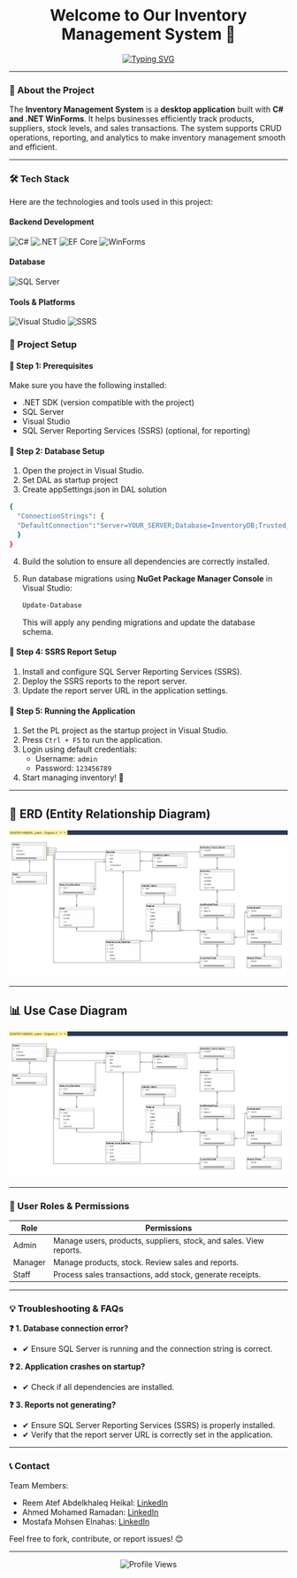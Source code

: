 <!-- Welcome Message -->
<h1 align="center">Welcome to Our Inventory Management System 👋</h1>

<!-- Typing effect for a cool introduction -->
<p align="center">
  <a href="https://git.io/typing-svg">
    <img src="https://readme-typing-svg.herokuapp.com?font=Fira+Code&pause=1000&color=F75C7E&center=true&vCenter=true&width=435&lines=Inventory+Management+System;Built+with+.NET+WinForms;Efficient+Product+Tracking" alt="Typing SVG" />
  </a>
</p>

---

### 👋 About the Project
The **Inventory Management System** is a **desktop application** built with **C# and .NET WinForms**. It helps businesses efficiently track products, suppliers, stock levels, and sales transactions. The system supports CRUD operations, reporting, and analytics to make inventory management smooth and efficient.

---

<!-- Tech Stack -->
### 🛠️ Tech Stack
Here are the technologies and tools used in this project:

#### Backend Development
<p align="left">
  <img src="https://img.shields.io/badge/C%23-239120?style=for-the-badge&logo=c-sharp&logoColor=white" alt="C#" />
  <img src="https://img.shields.io/badge/.NET-512BD4?style=for-the-badge&logo=dotnet&logoColor=white" alt=".NET" />
  <img src="https://img.shields.io/badge/Entity_Framework_Core-9B30B0?style=for-the-badge&logo=entity-framework&logoColor=white" alt="EF Core" />
  <img src="https://img.shields.io/badge/WinForms-512BD4?style=for-the-badge&logo=windows&logoColor=white" alt="WinForms" />
</p>

#### Database
<p align="left">
  <img src="https://img.shields.io/badge/SQL_Server-CC2927?style=for-the-badge&logo=microsoft-sql-server&logoColor=white" alt="SQL Server" />
</p>

#### Tools & Platforms
<p align="left">
  <img src="https://img.shields.io/badge/Visual_Studio-5C2D91?style=for-the-badge&logo=visual-studio&logoColor=white" alt="Visual Studio" />
  <img src="https://img.shields.io/badge/SQL_Server_Reporting_Services-2568C8?style=for-the-badge&logo=microsoft-sql-server-reporting-services&logoColor=white" alt="SSRS" />
</



---

### 📂 Project Setup

#### 🔹 Step 1: Prerequisites
Make sure you have the following installed:
* .NET SDK (version compatible with the project)
* SQL Server
* Visual Studio
* SQL Server Reporting Services (SSRS) (optional, for reporting)

#### 🔹 Step 2: Database Setup
1. Open the project in Visual Studio.
2. Set DAL as startup project
3. Create appSettings.json in DAL solution
```bash
{
  "ConnectionStrings": {
  "DefaultConnection":"Server=YOUR_SERVER;Database=InventoryDB;Trusted_Connection=True;"
  }
}
```
4. Build the solution to ensure all dependencies are correctly installed.
5. Run database migrations using **NuGet Package Manager Console** in Visual Studio:

    ```bash
    Update-Database
    ```

    This will apply any pending migrations and update the database schema.


#### 🔹 Step 4: SSRS Report Setup
1. Install and configure SQL Server Reporting Services (SSRS).
2. Deploy the SSRS reports to the report server.
3. Update the report server URL in the application settings.

#### 🔹 Step 5: Running the Application
1. Set the PL project as the startup project in Visual Studio.
2. Press `Ctrl + F5` to run the application.
3. Login using default credentials:
    * Username: `admin`
    * Password: `123456789`
4. Start managing inventory! 🚀

---

## 📌 ERD (Entity Relationship Diagram)

![Sample Image](https://github.com/MostafaMohsen58/ITI_Examination_System/blob/main/DB%20Schema/DB_Schema.png)

---

## 📊 Use Case Diagram

![Sample Image](https://github.com/MostafaMohsen58/ITI_Examination_System/blob/main/DB%20Schema/DB_Schema.png)




---

### 👤 User Roles & Permissions
| Role     | Permissions                                                                        |
| -------- | ---------------------------------------------------------------------------------- |
| Admin    | Manage users, products, suppliers, stock, and sales. View reports.                 |
| Manager  | Manage products, stock. Review sales and reports.                                  |
| Staff    | Process sales transactions, add stock, generate receipts.                          |

---

### 💡 Troubleshooting & FAQs

**❓ 1. Database connection error?**
* ✔ Ensure SQL Server is running and the connection string is correct.

**❓ 2. Application crashes on startup?**
* ✔ Check if all dependencies are installed.

**❓ 3. Reports not generating?**
* ✔ Ensure SQL Server Reporting Services (SSRS) is properly installed.
* ✔ Verify that the report server URL is correctly set in the application.

---

### 📞 Contact 
Team Members:
- Reem Atef Abdelkhaleq Heikal: [LinkedIn](http://www.linkedin.com/in/reem-heikal)
- Ahmed Mohamed Ramadan: [LinkedIn](https://www.linkedin.com/in/ahmed-ramadan-28333423a/)
- Mostafa Mohsen Elnahas: [LinkedIn](https://www.linkedin.com/in/mostafa-elnahas/)  

Feel free to fork, contribute, or report issues! 😊

---

<p align="center">
  <img src="https://komarev.com/ghpvc/?username=ahmedmoramadan&label=Profile%20Views&color=F75C7E&style=flat" alt="Profile Views" />
</p>
